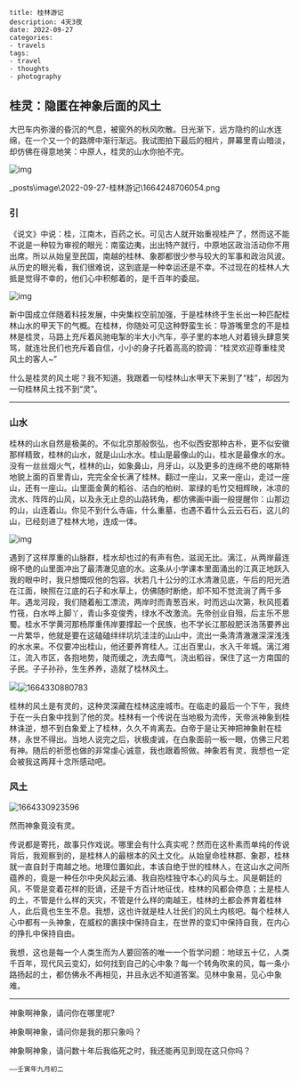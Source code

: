 ```
title: 桂林游记
description: 4天3夜
date: 2022-09-27
categories:
- travels
tags:
- travel
- thoughts
- photography
```

## 桂灵：隐匿在神象后面的风土

大巴车内弥漫的昏沉的气息，被窗外的秋风吹散。日光渐下，远方隐约的山水连绵，在一个又一个的路牌中渐行渐远。我试图拍下最后的相片，屏幕里青山暗淡，却仿佛在得意地笑：中原人，桂灵的山水你拍不完。

![img](image/2022-09-27-桂林游记\1664248706054.png)

_posts\image\2022-09-27-桂林游记\1664248706054.png

### 引

《说文》中说：桂，江南木，百药之长。可见古人就开始重视桂产了，然而这不能不说是一种较为审视的眼光：南蛮边夷，出出特产就行，中原地区政治活动你不用出席。所以从始皇至民国，南越的桂林、象郡都很少参与较大的军事和政治风波。从历史的眼光看，我们很难说，这到底是一种幸运还是不幸。不过现在的桂林人大抵是觉得不幸的，他们心中积郁着的，是千百年的委屈。

![img](image\2022-09-27-桂林游记\1664248732872.png)

新中国成立伴随着科技发展，中央集权空前加强，于是桂林终于生长出一种匹配桂林山水的甲天下的气概。在桂林，你随处可见这种野蛮生长：导游嘴里念的不是桂林是桂灵，马路上充斥着风驰电掣的半大小汽车，亭子里的本地人对着镜头肆意笑骂，就连壮民们也充斥着自信，小小的身子托着高高的腔调：“桂灵欢迎尊重桂灵风土的客人~”

什么是桂灵的风土呢？我不知道。我跟着一句桂林山水甲天下来到了“桂”，却因为一句桂林风土找不到“灵”。

---

### 山水

桂林的山水自然是极美的。不似北京那般恢弘，也不似西安那种古朴，更不似安徽那样精致，桂林的山水，就是山山水水。桂山是最像山的山，桂水是最像水的水。没有一丝丝烟火气，桂林的山，如象鼻山，月牙山，以及更多的连绵不绝的喀斯特地貌上面的百里青山，完完全全长满了桂林。翻过一座山，又来一座山，走过一座山，还有一座山。山里面金黄的稻谷、洁白的柏树、翠绿的毛竹交相辉映，冰凉的流水、阵阵的山风，以及永无止息的山路转角，都仿佛画中画一般提醒你：山那边的山，山连着山。你见不到什么寺庙，什么重墓，也遇不着什么云云石石，这儿的山，已经刻进了桂林大地，连成一体。

![img](image\2022-09-27-桂林游记\1664248747648.png)

遇到了这样厚重的山脉群，桂水却也过的有声有色，滋润无比。漓江，从两岸最连绵不绝的山里面冲出了最清澈见底的水。这条从小学课本里面涌出的江真正地跃入我的眼中时，我只想慨叹他的包容。状若几十公分的江水清澈见底，午后的阳光洒在江面，映照在江底的石子和水草上，仿佛随时断绝，却不知不觉流淌了两千多年。遇龙河段，我们随着船工漂流，两岸时而青葱百米，时而远山次第，秋风揽着竹筏，白水哗上脚丫，青山多变俊秀，绿水不改激流。先帝创业自殂，后主乐不思蜀。桂水不学黄河那杨厚重伟岸要撑起一个民族，也不学长江那般肥沃浩荡要养出一片繁华，他就是要在这磕磕绊绊坑坑洼洼的山山中，流出一条清清澈澈深深浅浅的水水来。不仅要冲出桂山，他还要养育桂人。江出百里山，水入千年城。漓江湘江，流入市区，各抱地势，陡而缓之，洗去瘴气，浇出稻谷，保住了这一方南国的子民。子子孙孙，生生养养，造就了桂林风土。

![](file:///C:/Users/TEMP/AppData/Local/Temp/msohtmlclip1/01/clip_image008.jpg)![1664330880783](image/2022-09-27-桂林游记/1664330880783.png)

桂林的风土是有灵的，这种灵深藏在桂林这座城市。在临走的最后一个下午，我终于在一头白象中找到了他的灵。桂林有一个传说在当地极为流传，天帝派神象到桂林诛逆，想不到白象爱上了桂林，久久不肯离去。白帝于是让天神把神象射在桂林，永世不得出。当地人说完之后，状极虔诚，在白象面前一板一眼，仿佛三尺若有神。随后的祈愿也做的非常虔心诚意，我也跟着照做。神象若有灵，我想也一定会被我这两拜十念所感动吧。

### 风土

![1664330923596](image/2022-09-27-桂林游记/1664330923596.png)

然而神象竟没有灵。

传说都是寄托，故事只作戏说。哪里会有什么真实呢？然而在这朴素而单纯的传说背后，我观察到的，是桂林人的最根本的风土文化。从始皇命桂林郡、象郡，桂林就一直自封于南越之地。地理位置如此，本该自绝于世的桂林人，在这山水之间所蕴养的，竟是一种任尔中央风起云涌、我自抱桂独守本心的风与土。风是朝廷的风，不管是变着花样的贬谪，还是千方百计地征伐，桂林的风都会停息；土是桂人的土，不管是什么样的天灾，不管是什么样的南越王，桂林的土都会养育着桂林人，此后竟也生生不息。我想，这也许就是桂人壮民们的风土内核吧。每个桂林人心中都有一头神象，在威权的裹挟中保持自主，在世界的变幻中保持自我，在内心的挣扎中保持自由。

我想，这也是每一个人类生而为人要回答的唯一一个哲学问题：地球五十亿，人类千百年，现代风云变幻，如何找到自己的心中象？每一个转角吹来的风，每一条小路扬起的土，都仿佛永不再相见，并且永远不知道答案。见林中象易，见心中象难。

---

神象啊神象，请问你在哪里呢?

神象啊神象，请问你是我的那只象吗？

神象啊神象，请问数十年后我临死之时，我还能再见到现在这只你吗？

    ——壬寅年九月初二
